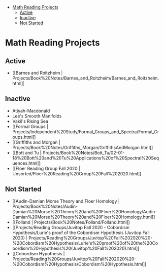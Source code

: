-   [Math Reading Projects](#math-reading-projects)
    -   [Active](#active)
    -   [Inactive](#inactive)
    -   [Not Started](#not-started)














# Math Reading Projects

## Active

-   [[Barnes and Roitzheim | Projects/Book%20Notes/Barnes_and_Roitzheim/Barnes_and_Roitzheim.html]]

## Inactive

-   Atiyah-Macdonald
-   Lee's Smooth Manifolds
-   Vakil's Rising Sea
-   [[Formal Groups | Projects/Independent%20Study/Formal_Groups_and_Spectra/Formal_Groups.html]]
-   [[Griffiths and Morgan | Projects/Book%20Notes/Griffiths_Morgan/GriffithsAndMorgan.html]]
-   [[Bott and Tu | Projects/Book%20Notes/Bott_Tu/02-01-18%20Bott%20and%20Tu%20Applications%20of%20Spectral%20Sequences.html]]
-   [[Floer Reading Group Fall 2020 | Unsorted/Floer%20Reading%20Group%20Fall%202020.html]]

## Not Started

-   [[Audin-Damian Morse Theory and Floer Homology | Projects/Book%20Notes/Audin-Damian%20Morse%20Theory%20and%20Floer%20Homology/Audin-Damian%20Morse%20Theory%20and%20Floer%20Homology.html]]
-   [[Folland | Projects/Book%20Notes/Folland/Folland.html]]
-   [[Projects/Reading Groups/Juvitop Fall 2020 - Cobordism Hypothesis/Lurie's proof of the Cobordism Hypothesis (Juvitop Fall 2020) | Projects/Reading%20Groups/Juvitop%20Fall%202020%20-%20Cobordism%20Hypothesis/Lurie's%20proof%20of%20the%20Cobordism%20Hypothesis%20(Juvitop%20Fall%202020).html]]
-   [[Cobordism Hypothesis | Projects/Reading%20Groups/Juvitop%20Fall%202020%20-%20Cobordism%20Hypothesis/Cobordism%20Hypothesis.html]]
